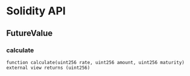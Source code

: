 # Solidity API

## FutureValue

### calculate

```solidity
function calculate(uint256 rate, uint256 amount, uint256 maturity) external view returns (uint256)
```


